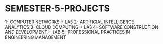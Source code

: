 # SEMESTER-5-PROJECTS

1- COMPUTER NETWORKS + LAB
2- ARTIFICIAL INTELLIGENCE ANALYTICS
3- CLOUD COMPUTING + LAB
4- SOFTWARE CONSTRUCTION AND DEVELOPMENT + LAB
5- PROFESSIONAL PRACTICES IN ENGINEERING MANAGEMENT
